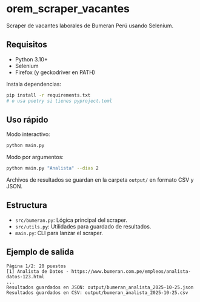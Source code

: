 
# orem_scraper_vacantes

Scraper de vacantes laborales de Bumeran Perú usando Selenium.

## Requisitos

- Python 3.10+
- Selenium
- Firefox (y geckodriver en PATH)

Instala dependencias:

```bash
pip install -r requirements.txt
# o usa poetry si tienes pyproject.toml
```

## Uso rápido

Modo interactivo:

```bash
python main.py
```

Modo por argumentos:

```bash
python main.py "Analista" --dias 2
```

Archivos de resultados se guardan en la carpeta `output/` en formato CSV y JSON.

## Estructura

- `src/bumeran.py`: Lógica principal del scraper.
- `src/utils.py`: Utilidades para guardado de resultados.
- `main.py`: CLI para lanzar el scraper.

## Ejemplo de salida

```
Página 1/2: 20 puestos
[1] Analista de Datos - https://www.bumeran.com.pe/empleos/analista-datos-123.html
...
Resultados guardados en JSON: output/bumeran_analista_2025-10-25.json
Resultados guardados en CSV: output/bumeran_analista_2025-10-25.csv
```
